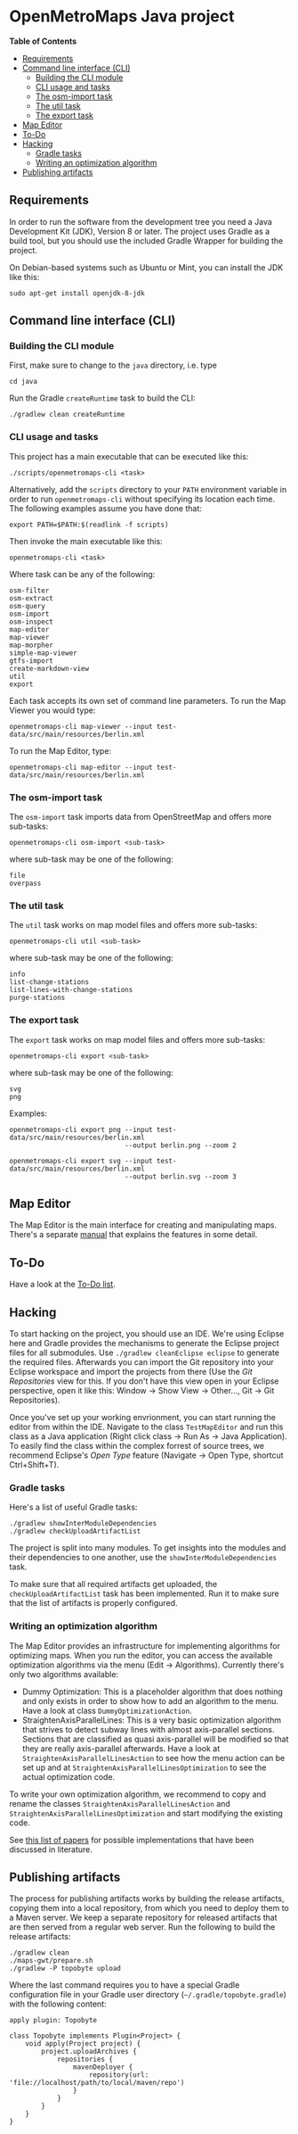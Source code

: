# OpenMetroMaps Java project

**Table of Contents**
* [Requirements](#requirements)
* [Command line interface (CLI)](#command-line-interface-cli)
    * [Building the CLI module](#building-the-cli-module)
    * [CLI usage and tasks](#cli-usage-and-tasks)
    * [The osm-import task](#the-osm-import-task)
    * [The util task](#the-util-task)
    * [The export task](#the-export-task)
* [Map Editor](#map-editor)
* [To-Do](#to-do)
* [Hacking](#hacking)
    * [Gradle tasks](#gradle-tasks)
    * [Writing an optimization
      algorithm](#writing-an-optimization-algorithm)
* [Publishing artifacts](#publishing-artifacts)

## Requirements

In order to run the software from the development tree you need a Java
Development Kit (JDK), Version 8 or later. The project uses Gradle as a
build tool, but you should use the included Gradle Wrapper for building
the project.

On Debian-based systems such as Ubuntu or Mint, you can install the JDK
like this:

    sudo apt-get install openjdk-8-jdk

## Command line interface (CLI)

### Building the CLI module

First, make sure to change to the `java` directory, i.e. type

    cd java

Run the Gradle `createRuntime` task to build the CLI:

    ./gradlew clean createRuntime

### CLI usage and tasks

This project has a main executable that can be executed like this:

    ./scripts/openmetromaps-cli <task>

Alternatively, add the `scripts` directory to your `PATH` environment
variable in order to run `openmetromaps-cli` without specifying its location
each time. The following examples assume you have done that:

    export PATH=$PATH:$(readlink -f scripts)

Then invoke the main executable like this:

    openmetromaps-cli <task>

Where task can be any of the following:

    osm-filter
    osm-extract
    osm-query
    osm-import
    osm-inspect
    map-editor
    map-viewer
    map-morpher
    simple-map-viewer
    gtfs-import
    create-markdown-view
    util
    export

Each task accepts its own set of command line parameters. To run the Map Viewer
you would type:

    openmetromaps-cli map-viewer --input test-data/src/main/resources/berlin.xml

To run the Map Editor, type:

    openmetromaps-cli map-editor --input test-data/src/main/resources/berlin.xml

### The osm-import task

The `osm-import` task imports data from OpenStreetMap and offers more sub-tasks:

    openmetromaps-cli osm-import <sub-task>

where sub-task may be one of the following:

    file
    overpass

### The util task

The `util` task works on map model files and offers more sub-tasks:

    openmetromaps-cli util <sub-task>

where sub-task may be one of the following:

    info
    list-change-stations
    list-lines-with-change-stations
    purge-stations

### The export task

The `export` task works on map model files and offers more sub-tasks:

    openmetromaps-cli export <sub-task>

where sub-task may be one of the following:

    svg
    png

Examples:

    openmetromaps-cli export png --input test-data/src/main/resources/berlin.xml
                                 --output berlin.png --zoom 2

    openmetromaps-cli export svg --input test-data/src/main/resources/berlin.xml
                                 --output berlin.svg --zoom 3

## Map Editor

The Map Editor is the main interface for creating and manipulating maps.
There's a separate [manual](map-editor.md) that explains the features in
some detail.

## To-Do

Have a look at the [To-Do list](TODO.md).

## Hacking

To start hacking on the project, you should use an IDE. We're using Eclipse here
and Gradle provides the mechanisms to generate the Eclipse project files for all
submodules. Use `./gradlew cleanEclipse eclipse` to generate the required files.
Afterwards you can import the Git repository into your Eclipse workspace and
import the projects from there (Use the *Git Repositories* view for this.
If you don't have this view open in your Eclipse perspective, open it like this:
Window → Show View → Other..., Git → Git Repositories).

Once you've set up your working envrionment, you can start running the editor
from within the IDE. Navigate to the class `TestMapEditor` and run this class
as a Java application (Right click class → Run As → Java Application). To easily
find the class within the complex forrest of source trees, we recommend
Eclipse's *Open Type* feature (Navigate → Open Type, shortcut Ctrl+Shift+T).

### Gradle tasks

Here's a list of useful Gradle tasks:

    ./gradlew showInterModuleDependencies
    ./gradlew checkUploadArtifactList

The project is split into many modules. To get insights into the modules
and their dependencies to one another, use the `showInterModuleDependencies`
task.

To make sure that all required artifacts get uploaded, the
`checkUploadArtifactList` task has been implemented. Run it to make sure
that the list of artifacts is properly configured.

### Writing an optimization algorithm

The Map Editor provides an infrastructure for implementing algorithms for
optimizing maps. When you run the editor, you can access the available
optimization algorithms via the menu (Edit → Algorithms). Currently there's only
two algorithms available:

* Dummy Optimization: This is a placeholder algorithm that does nothing and only
  exists in order to show how to add an algorithm to the menu. Have a look at
  class `DummyOptimizationAction`.
* StraightenAxisParallelLines: This is a very basic optimization algorithm that
  strives to detect subway lines with almost axis-parallel sections. Sections
  that are classified as quasi axis-parallel will be modified so that they are
  really axis-parallel afterwards. Have a look at `StraightenAxisParallelLinesAction`
  to see how the menu action can be set up and at
  `StraightenAxisParallelLinesOptimization` to see the actual optimization code.

To write your own optimization algorithm, we recommend to copy and rename
the classes `StraightenAxisParallelLinesAction` and
`StraightenAxisParallelLinesOptimization` and start modifying the existing code.

See [this list of papers](../research/research.md#optimization-algorithms)
for possible implementations that have been discussed in literature.

## Publishing artifacts

The process for publishing artifacts works by building the release artifacts,
copying them into a local repository, from which you need to deploy them to
a Maven server. We keep a separate repository for released artifacts that are
then served from a regular web server.
Run the following to build the release artifacts:

    ./gradlew clean
    ./maps-gwt/prepare.sh
    ./gradlew -P topobyte upload

Where the last command requires you to have a special Gradle configuration
file in your Gradle user directory (`~/.gradle/topobyte.gradle`) with the
following content:

    apply plugin: Topobyte

    class Topobyte implements Plugin<Project> {
        void apply(Project project) {
            project.uploadArchives {
                repositories {
                    mavenDeployer {
                        repository(url: 'file://localhost/path/to/local/maven/repo')
                    }
                }
            }
        }
    }
